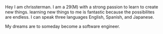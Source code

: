 Hey I am chrissterman. 
I am a 29(M) with a strong passion to learn to create new things.
learning new things to me is fantastic because the possibilites are endless. 
I can speak three languages English, Spanish, and Japanese.

My dreams are to someday become a software engineer. 

<!---
chrissterman/chrissterman is a ✨ special ✨ repository because its `README.md` (this file) appears on your GitHub profile.
You can click the Preview link to take a look at your changes.
--->
